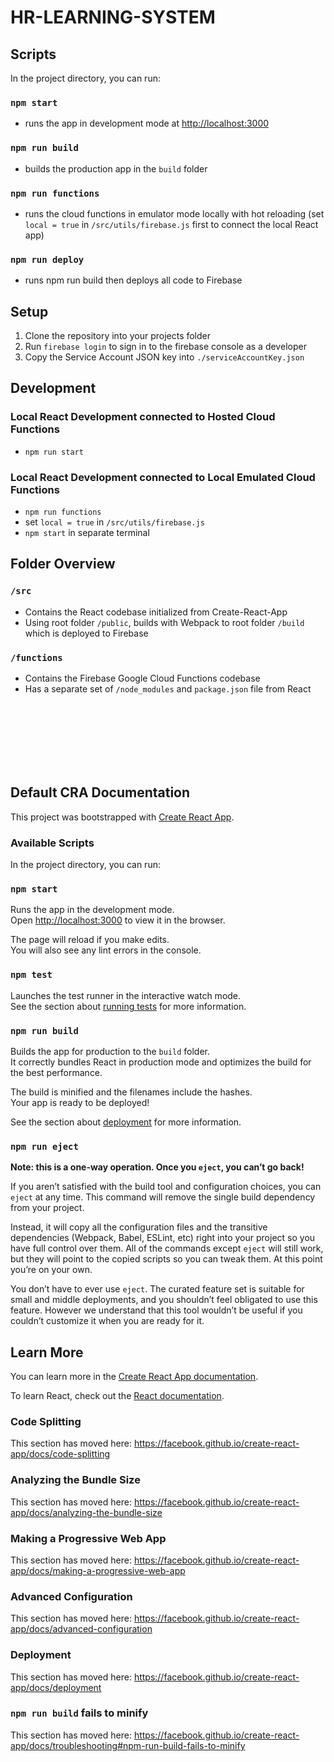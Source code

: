 # HR-LEARNING-SYSTEM

## Scripts
In the project directory, you can run:

### `npm start`

- runs the app in development mode at <http://localhost:3000>

### `npm run build` 

- builds the production app in the `build` folder

### `npm run functions` 

 - runs the cloud functions in emulator mode locally with hot reloading
(set `local = true` in `/src/utils/firebase.js` first to connect the local React app)

### `npm run deploy`

- runs npm run build then deploys all code to Firebase

## Setup

1. Clone the repository into your projects folder
2. Run `firebase login` to sign in to the firebase console as a developer
3. Copy the Service Account JSON key into `./serviceAccountKey.json`

## Development

### Local React Development connected to Hosted Cloud Functions

- `npm run start`

### Local React Development connected to Local Emulated Cloud Functions

- `npm run functions`
- set `local = true` in `/src/utils/firebase.js`
- `npm start` in separate terminal

## Folder Overview

### `/src`

* Contains the React codebase initialized from Create-React-App
* Using root folder `/public`, builds with Webpack to root folder `/build` which is deployed to Firebase

### `/functions`

* Contains the Firebase Google Cloud Functions codebase
* Has a separate set of `/node_modules` and `package.json` file from React

<br><br><br><br><br><br>

## Default CRA Documentation

This project was bootstrapped with [Create React App](https://github.com/facebook/create-react-app).

### Available Scripts

In the project directory, you can run:

### `npm start`

Runs the app in the development mode.<br>
Open [http://localhost:3000](http://localhost:3000) to view it in the browser.

The page will reload if you make edits.<br>
You will also see any lint errors in the console.

### `npm test`

Launches the test runner in the interactive watch mode.<br>
See the section about [running tests](https://facebook.github.io/create-react-app/docs/running-tests) for more information.

### `npm run build`

Builds the app for production to the `build` folder.<br>
It correctly bundles React in production mode and optimizes the build for the best performance.

The build is minified and the filenames include the hashes.<br>
Your app is ready to be deployed!

See the section about [deployment](https://facebook.github.io/create-react-app/docs/deployment) for more information.

### `npm run eject`

**Note: this is a one-way operation. Once you `eject`, you can’t go back!**

If you aren’t satisfied with the build tool and configuration choices, you can `eject` at any time. This command will remove the single build dependency from your project.

Instead, it will copy all the configuration files and the transitive dependencies (Webpack, Babel, ESLint, etc) right into your project so you have full control over them. All of the commands except `eject` will still work, but they will point to the copied scripts so you can tweak them. At this point you’re on your own.

You don’t have to ever use `eject`. The curated feature set is suitable for small and middle deployments, and you shouldn’t feel obligated to use this feature. However we understand that this tool wouldn’t be useful if you couldn’t customize it when you are ready for it.

## Learn More

You can learn more in the [Create React App documentation](https://facebook.github.io/create-react-app/docs/getting-started).

To learn React, check out the [React documentation](https://reactjs.org/).

### Code Splitting

This section has moved here: https://facebook.github.io/create-react-app/docs/code-splitting

### Analyzing the Bundle Size

This section has moved here: https://facebook.github.io/create-react-app/docs/analyzing-the-bundle-size

### Making a Progressive Web App

This section has moved here: https://facebook.github.io/create-react-app/docs/making-a-progressive-web-app

### Advanced Configuration

This section has moved here: https://facebook.github.io/create-react-app/docs/advanced-configuration

### Deployment

This section has moved here: https://facebook.github.io/create-react-app/docs/deployment

### `npm run build` fails to minify

This section has moved here: https://facebook.github.io/create-react-app/docs/troubleshooting#npm-run-build-fails-to-minify
